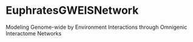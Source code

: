 # EuphratesGWEISNetwork
Modeling Genome-wide by Environment Interactions through Omnigenic Interactome Networks
